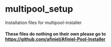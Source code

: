# multipool_setup

Installation files for multipool-installer

#### These files do nothing on their own please go to https://github.com/afiniel/Afiniel-Pool-Installer
